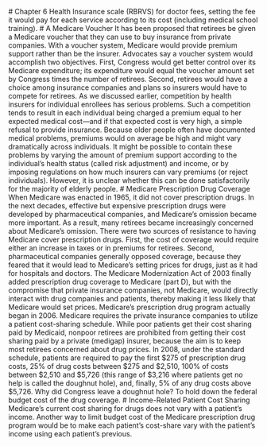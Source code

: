\# Chapter 6 Health Insurance scale (RBRVS) for doctor fees, setting the fee it would pay for each service according to its cost (including medical school training). # A Medicare Voucher It has been proposed that retirees be given a Medicare voucher that they can use to buy insurance from private companies. With a voucher system, Medicare would provide premium support rather than be the insurer. Advocates say a voucher system would accomplish two objectives. First, Congress would get better control over its Medicare expenditure; its expenditure would equal the voucher amount set by Congress times the number of retirees. Second, retirees would have a choice among insurance companies and plans so insurers would have to compete for retirees. As we discussed earlier, competition by health insurers for individual enrollees has serious problems. Such a competition tends to result in each individual being charged a premium equal to her expected medical cost—and if that expected cost is very high, a simple refusal to provide insurance. Because older people often have documented medical problems, premiums would on average be high and might vary dramatically across individuals. It might be possible to contain these problems by varying the amount of premium support according to the individual’s health status (called risk adjustment) and income, or by imposing regulations on how much insurers can vary premiums (or reject individuals). However, it is unclear whether this can be done satisfactorily for the majority of elderly people. # Medicare Prescription Drug Coverage When Medicare was enacted in 1965, it did not cover prescription drugs. In the next decades, effective but expensive prescription drugs were developed by pharmaceutical companies, and Medicare’s omission became more important. As a result, many retirees became increasingly concerned about Medicare’s omission. There were two sources of resistance to having Medicare cover prescription drugs. First, the cost of coverage would require either an increase in taxes or in premiums for retirees. Second, pharmaceutical companies generally opposed coverage, because they feared that it would lead to Medicare’s setting prices for drugs, just as it had for hospitals and doctors. The Medicare Modernization Act of 2003 finally added prescription drug coverage to Medicare (part D), but with the compromise that private insurance companies, not Medicare, would directly interact with drug companies and patients, thereby making it less likely that Medicare would set prices. Medicare’s prescription drug program actually began in 2006. Medicare requires the private insurance companies to utilize a patient cost-sharing schedule. While poor patients get their cost sharing paid by Medicaid, nonpoor retirees are prohibited from getting their cost sharing paid by a private (medigap) insurer, because the aim is to keep most retirees concerned about drug prices. In 2008, under the standard schedule, patients are required to pay the first $275 of prescription drug costs, 25% of drug costs between $275 and $2,510, 100% of costs between $2,510 and $5,726 (this range of $3,216 where patients get no help is called the doughnut hole), and, finally, 5% of any drug costs above $5,726. Why did Congress leave a doughnut hole? To hold down the federal budget cost of the drug coverage. # Income-Related Patient Cost Sharing Medicare’s current cost sharing for drugs does not vary with a patient’s income. Another way to limit budget cost of the Medicare prescription drug program would be to make each patient’s cost-share vary with the patient’s income using each patient’s previous.